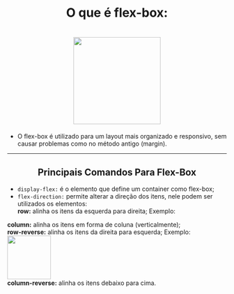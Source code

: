 <div align = center>
<h1> O que é flex-box: <h1>

<img height = "200px" src = "https://user-images.githubusercontent.com/100320094/229650304-6be97c63-c5b3-4923-9993-075df6d8e5c6.png">
</div>


* O flex-box é utilizado para um layout mais organizado e responsivo, sem causar problemas como no método antigo (margin).

---
<div align = center> 
<h2>Principais Comandos Para Flex-Box</h2>
  </div>
  
  * `display-flex:` é o elemento que define um container como flex-box;
  * `flex-direction:` permite alterar a direção dos itens, nele podem ser utilizados os elementos: <br>
  **row:** alinha os itens da esquerda para direita; Exemplo: <br>
  
  
  
  **column:** alinha os itens em forma de coluna (verticalmente);<br>
  **row-reverse:** alinha os itens da direita para esquerda; 
 Exemplo:  <br>
  <img height = "100px" src = "https://user-images.githubusercontent.com/100320094/229653886-95bfc83e-1b8a-4396-8900-2ad8f37391df.png">
  <br>
  **column-reverse:** alinha os itens debaixo para cima.
  
  
